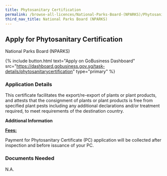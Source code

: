 ```yaml
---
title: Phytosanitary Certification
permalink: /browse-all-licences/National-Parks-Board-(NPARKS)/Phytosanitary-Certification
third_nav_title: National Parks Board (NPARKS)
---
```


## Apply for Phytosanitary Certification

National Parks Board (NPARKS)

{% include button.html text="Apply on GoBusiness Dashboard" src="https://dashboard.gobusiness.gov.sg/task-details/phytosanitarycertification" type="primary" %}

<H3>Application Details</H3>

<p>This certificate facilitates the export/re-export of plants or plant products, and attests that the consignment of plants or plant products is free from specified plant pests including any additional declarations and/or treatment required, to meet requirements of the destination country.</p>

<strong>Additional Information</strong>

<p><span style="text-decoration: underline;"><strong>Fees:</strong></span></p> 
<p>Payment for Phytosanitary Certificate (PC) application will be collected after inspection and before issuance of your PC.</p>

<H3>Documents Needed</H3>

N.A.

